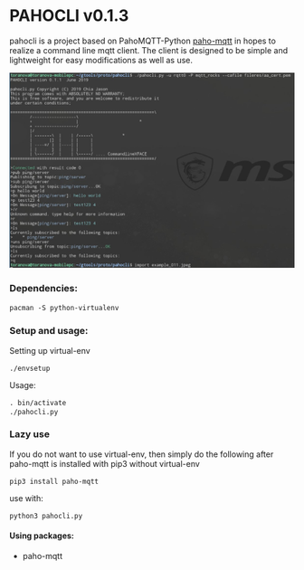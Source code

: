 # PAHOCLI v0.1.3
pahocli is a project based on PahoMQTT-Python [paho-mqtt](https://pypi.org/project/paho-mqtt/) in hopes to realize a command line mqtt client.
The client is designed to be simple and lightweight for easy modifications as well as use.

![screenshot](example_011.jpeg)

### Dependencies:

	pacman -S python-virtualenv

### Setup and usage:

Setting up virtual-env

	./envsetup

Usage:

	. bin/activate
	./pahocli.py

### Lazy use
If you do not want to use virtual-env, then simply do the following after paho-mqtt is installed with pip3 without virtual-env

	pip3 install paho-mqtt

use with:

	python3 pahocli.py

#### Using packages:
* paho-mqtt

